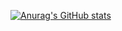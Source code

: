 [![Anurag's GitHub stats](https://github-readme-stats.vercel.app/api?username=ryhrm-gz&count_private=true)](https://github.com/anuraghazra/github-readme-stats)
